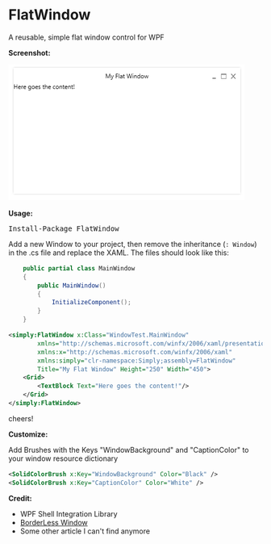 FlatWindow
==========

A reusable, simple flat window control for WPF

**Screenshot:**

![screenshot](screenshot.png)

**Usage:**

<pre class="nuget-button">Install-Package FlatWindow</pre>

Add a new Window to your project, then remove the inheritance (`: Window`) in the .cs file and replace the XAML. The files should look like this:

```csharp
	public partial class MainWindow
	{
		public MainWindow()
		{
			InitializeComponent();
		}
	}
```

```xml
<simply:FlatWindow x:Class="WindowTest.MainWindow"
        xmlns="http://schemas.microsoft.com/winfx/2006/xaml/presentation"
        xmlns:x="http://schemas.microsoft.com/winfx/2006/xaml"
        xmlns:simply="clr-namespace:Simply;assembly=FlatWindow"
        Title="My Flat Window" Height="250" Width="450">
	<Grid>
		<TextBlock Text="Here goes the content!"/>
	</Grid>
</simply:FlatWindow>
```

cheers!

**Customize:**

Add Brushes with the Keys "WindowBackground" and "CaptionColor" to your window resource dictionary
```xml
<SolidColorBrush x:Key="WindowBackground" Color="Black" />
<SolidColorBrush x:Key="CaptionColor" Color="White" />
```


**Credit:**

* WPF Shell Integration Library
* [BorderLess Window](http://wpfborderless.codeplex.com/)
* Some other article I can't find anymore

<script type="text/javascript">
    (function () {
        var nb = document.createElement('script'); nb.type = 'text/javascript'; nb.async = true;
        nb.src = 'http://s.prabir.me/nuget-button/0.2.1/nuget-button.min.js';
        var s = document.getElementsByTagName('script')[0]; s.parentNode.insertBefore(nb, s);
    })();
</script>
